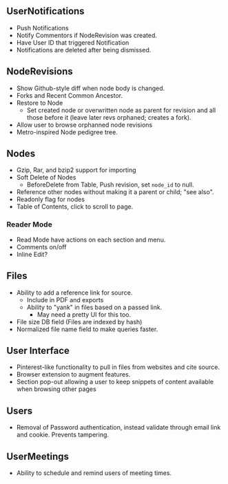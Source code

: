 ## UserNotifications

* Push Notifications
* Notify Commentors if NodeRevision was created. 
* Have User ID that triggered Notification
* Notifications are deleted after being dismissed. 

## NodeRevisions

* Show Github-style diff when node body is changed. 
* Forks and Recent Common Ancestor. 
* Restore to Node
	* Set created node or overwritten node as parent for revision and all those before it (leave later revs orphaned; creates a fork). 
* Allow user to browse orphanned node revisions 
* Metro-inspired Node pedigree tree. 

## Nodes
* Gzip, Rar, and bzip2 support for importing
* Soft Delete of Nodes
	* BeforeDelete from Table, Push revision, set `node_id` to null.
* Reference other nodes without making it a parent or child; "see also". 
* Readonly flag for nodes
* Table of Contents, click to scroll to page. 

### Reader Mode
* Read Mode have actions on each section and menu. 
* Comments on/off 
* Inline Edit?

## Files
* Ability to add a reference link for source.
	* Include in PDF and exports
	* Ability to "yank" in files based on a passed link. 
		* May need a pretty UI for this too. 
* File size DB field (Files are indexed by hash)
* Normalized file name field to make queries faster. 

## User Interface
* Pinterest-like functionality to pull in files from websites and cite source.
* Browser extension to augment features.
* Section pop-out allowing a user to keep snippets of content available when browsing other pages

## Users
* Removal of Password authentication, instead validate through email link and cookie. Prevents tampering. 

## UserMeetings
* Ability to schedule and remind users of meeting times. 